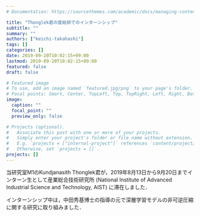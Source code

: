 ```yaml
---
# Documentation: https://sourcethemes.com/academic/docs/managing-content/

title: "Thonglek君の産総研でのインターンシップ"
subtitle: ""
summary: ""
authors: ["keichi-takahashi"]
tags: []
categories: []
date: 2019-09-20T10:02:15+09:00
lastmod: 2019-09-20T10:02:15+09:00
featured: false
draft: false

# Featured image
# To use, add an image named `featured.jpg/png` to your page's folder.
# Focal points: Smart, Center, TopLeft, Top, TopRight, Left, Right, BottomLeft, Bottom, BottomRight.
image:
  caption: ""
  focal_point: ""
  preview_only: false

# Projects (optional).
#   Associate this post with one or more of your projects.
#   Simply enter your project's folder or file name without extension.
#   E.g. `projects = ["internal-project"]` references `content/project/deep-learning/index.md`.
#   Otherwise, set `projects = []`.
projects: []
---
```


当研究室M1のKundjanasith Thonglek君が，2019年8月13日から9月20日までインターン生として産業総合技術研究所 (National Institute of Advanced Industrial Science and Technology, AIST) に滞在しました．

インターンシップ中は，中田秀基博士の指導の元で深層学習モデルの非可逆圧縮に関する研究に取り組みました．
